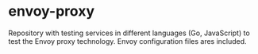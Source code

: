 # envoy-proxy
Repository with testing services in different languages (Go, JavaScript) to test the Envoy proxy technology. Envoy configuration files ares included.
